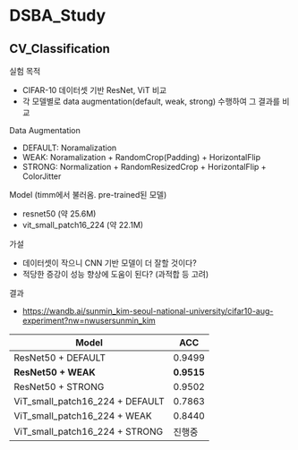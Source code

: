 # DSBA_Study

## CV_Classification

실험 목적
- CIFAR-10 데이터셋 기반 ResNet, ViT 비교
- 각 모델별로 data augmentation(default, weak, strong) 수행하여 그 결과를 비교

Data Augmentation
- DEFAULT: Noramalization
- WEAK:  Noramalization + RandomCrop(Padding) + HorizontalFlip
- STRONG: Normalization + RandomResizedCrop + HorizontalFlip + ColorJitter

Model (timm에서 불러옴. pre-trained된 모델)
- resnet50 (약 25.6M)
- vit_small_patch16_224 (약 22.1M)

가설
- 데이터셋이 작으니 CNN 기반 모델이 더 잘할 것이다?
- 적당한 증강이 성능 향상에 도움이 된다? (과적합 등 고려)

결과
- https://wandb.ai/sunmin_kim-seoul-national-university/cifar10-aug-experiment?nw=nwusersunmin_kim

| Model | ACC |
| --- | --- |
| ResNet50 + DEFAULT | 0.9499 |
| **ResNet50 + WEAK** | **0.9515** |
| ResNet50 + STRONG | 0.9502 |
| ViT_small_patch16_224 + DEFAULT | 0.7863 |
| ViT_small_patch16_224 + WEAK | 0.8440 |
| ViT_small_patch16_224 + STRONG | 진행중 |
